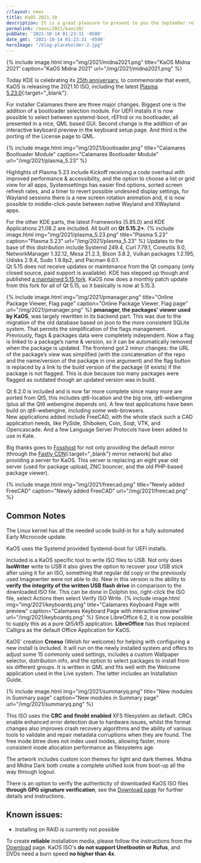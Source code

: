```yaml
---
//layout: news
title: KaOS 2021.10
description: It is a great pleasure to present to you the September release of a new stable ISO.
permalink: /news/2021/kaos10/
pubDate: '2021-10-14 01:23:31 -0500'
date_gmt: '2021-10-14 01:23:31 -0500'
heroImage: "/blog-placeholder-2.jpg"
---
```


{% include image.html
            img="img/2021/midna2021.png"
            title="KaOS Midna 2021"
            caption="KaOS Midna 2021"
            url="/img/2021/midna2021.png" %}
            
Today KDE is celebrating its [25th anniversary](https://25years.kde.org/), to commemorate that event, KaOS is releasing the 2021.10 ISO, including the latest [Plasma 5.23.0](https://kde.org/announcements/plasma/5/5.23.0/){:target="_blank"}.

For installer Calamares there are three major changes. Biggest one is the addition of a bootloader selection module. For UEFI installs it is now possible to select between systemd-boot, rEFInd or no bootloader, all presented in a nice, QML based GUI. Second change is the addition of an interactive keyboard preview in the keyboard setup page. And third is the porting of the License page to QML.

{% include image.html
            img="img/2021/bootloader.png"
            title="Calamares Bootloader Module"
            caption="Calamares Bootloader Module"
            url="/img/2021/plasma_5.23" %}

Highlights of Plasma 5.23 include Kickoff receiving a code overhaul with improved performance & accessibility, and the option to choose a list or grid view for all apps, Systemsettings has easier find options, sorted screen refresh rates, and a timer to revert possible undesired display settings, for Wayland sessions there is a new screen rotation animation and, it is now possible to middle-click-paste between native Wayland and XWayland apps.

For the other KDE parts, the latest Frameworks (5.85.0) and KDE Applications 21.08.2 are included.  All built on **Qt 5.15.2+**.
{% include image.html
            img="img/2021/plasma_5.23.png"
            title="Plasma 5.23"
            caption="Plasma 5.23"
            url="/img/2021/plasma_5.23" %}
Updates to the base of this distribution include Systemd 249.4, Curl 7.79.1, Coreutils 9.0, NetworkManager 1.32.12, Mesa 21.2.3, Bison 3.8.2, Vulkan packages 1.2.195, Udisks 2.9.4, Sudo 1.9.8p2, and Pacman 6.0.1.  
Qt 5.15 does not receive updates or maintenance from the Qt company (only closed source, paid support is available). KDE has stepped up though and published [a maintained 5.15 fork](https://dot.kde.org/2021/04/06/announcing-kdes-qt-5-patch-collection). KaOS now does a monthly patch update from this fork for all of Qt 5.15, so it basically is now at 5.15.3.

{% include image.html
            img="img/2021/pmanager.png"
            title="Online Package Viewer, Flag page"
            caption="Online Package Viewer, Flag page"
            url="/img/2021/pmanager.png" %}
**pmanager, the packages’ viewer used by KaOS**, was largely rewritten in its backend part. This was due to the migration of the old database based on json to the more consistent SQLite system. That permits the simplification of the flags management. Previously, flags & packages data were completely independent. Now a flag is linked to a package’s name &amp; version, so it can be automatically removed when the package is updated. The frontend got 2 minor changes: the URL of the package’s view was simplified (with the concatenation of the repo and the name/version of the package in one argument) and the flag button is replaced by a link to the build version of the package (if exists) if the package is not flagged. This is due because too many packages were flagged as outdated though an updated version was in build.

Qt 6.2.0 is included and is now far more complete since many more are ported from Qt5, this includes qt6-location and the big one, qt6-webengine (plus all the Qt6 webengine depends on). A few test applications have been build on qt6-webengine, including some web-browsers.  
New applications added include FreeCAD, with the whole stack such a CAD application needs, like PySide, Shiboken, Coin, Soqt, VTK, and Opencascade. And a few Language Server Protocols have been added to use in Kate.

Big thanks goes to [Fosshost](https://fosshost.org/) for not only providing the default mirror (through the [Fastly CDN](https://fosshost.org/news/fosshost-mirror-service-changes){:target="_blank"} mirror network) but also providing a server for KaOS. This server is replacing an eight year old server (used for package upload, ZNC bouncer, and the old PHP-based package viewer).


{% include image.html
            img="img/2021/freecad.png"
            title="Newly added FreeCAD"
            caption="Newly added FreeCAD"
            url="/img/2021/freecad.png" %}

## Common Notes
The Linux kernel has all the needed ucode build-in for a fully automated Early Microcode update. 

KaOS uses the Systemd provided Systemd-boot for UEFI installs.

Included is a KaOS specific tool to write ISO files to USB. Not only does **IsoWriter** write to USB it also gives the option to recover your USB stick after using it for an ISO, something that regular dd copy or the previously used Imagewriter were not able to do.  New in this version is the ability to **verify the integrity of the written USB flash drive** in comparison to the downloaded ISO file.  This can be done in Dolphin too, right-click the ISO file, select Actions then select Verify ISO Write.
{% include image.html
            img="img/2021/keyboardq.png"
            title="Calamares Keyboard Page with preview"
            caption="Calamares Keyboard Page with interactive preview"
            url="/img/2021/keyboardq.png" %}
Since LibreOffice 6.2, it is now possible to supply this as a pure Qt5/kf5 application. **LibreOffice** has thus replaced Calligra as the default Office Application for KaOS.

KaOS' creation **Croeso** (Welsh for welcome) for helping with configuring a new install is included. It will run on the newly installed system and offers to adjust some 15 commonly used settings, includes a custom Wallpaper selector, distribution info, and the option to select packages to install from six different groups.  It is written in QML and fits well with the Welcome application used in the Live system.  The latter includes an Installation Guide.

{% include image.html
            img="img/2021/summaryq.png"
            title="New modules in Summary page"
            caption="New modules in Summary page"
            url="/img/2021/summaryq.png" %}

This ISO uses the **CRC and finobt enabled** XFS filesystem as default. CRCs enable enhanced error detection due to hardware issues, whilst the format changes also improves crash recovery algorithms and the ability of various tools to validate and repair metadata corruptions when they are found. The free inode btree does not index used inodes, allowing faster, more consistent inode allocation performance as filesystems age.

The artwork includes custom icon themes for light and dark themes. Midna and Midna Dark both create a complete unified look from boot-up all the way through logout.

There is an option to verify the authenticity of downloaded KaOS ISO files **through GPG signature verification**, see the [Download page](https://kaosx.us/pages/download/#authenticity-check) for further details and instructions.

## Known issues:
* Installing on RAID is currently not possible

To create **reliable** installation media, please follow the instructions from the [Download](http://kaosx.us/download/) page. KaOS ISO's **do not support Unetbootin or Rufus**, and DVDs need a burn speed **no higher than 4x**.
